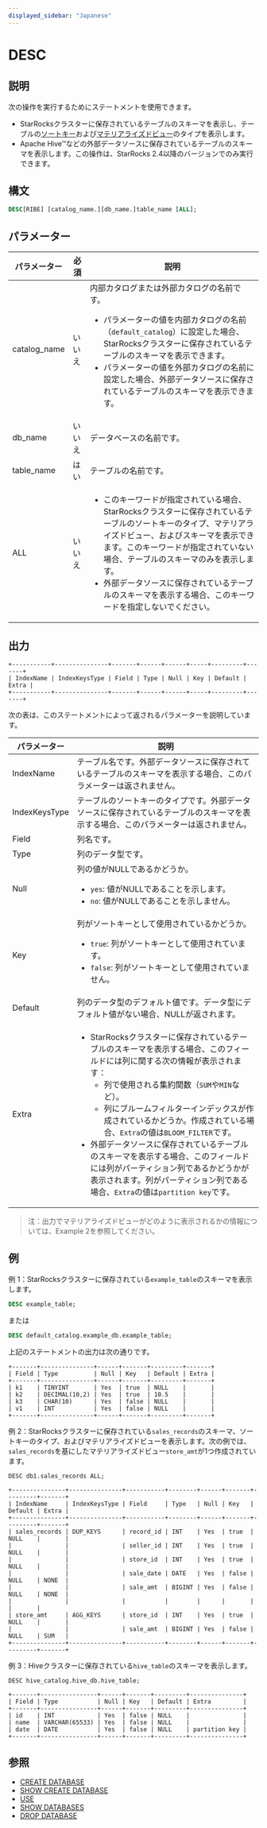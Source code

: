 ```yaml
---
displayed_sidebar: "Japanese"
---
```


# DESC

## 説明

次の操作を実行するためにステートメントを使用できます。

- StarRocksクラスターに保存されているテーブルのスキーマを表示し、テーブルの[ソートキー](../../../table_design/Sort_key.md)および[マテリアライズドビュー](../../../using_starrocks/Materialized_view.md)のタイプを表示します。
- Apache Hive™などの外部データソースに保存されているテーブルのスキーマを表示します。この操作は、StarRocks 2.4以降のバージョンでのみ実行できます。

## 構文

```SQL
DESC[RIBE] [catalog_name.][db_name.]table_name [ALL];
```

## パラメーター

| **パラメーター** | **必須** | **説明**                                              |
| ----------------- | -------- | ------------------------------------------------------ |
| catalog_name      | いいえ   | 内部カタログまたは外部カタログの名前です。<ul><li>パラメーターの値を内部カタログの名前（`default_catalog`）に設定した場合、StarRocksクラスターに保存されているテーブルのスキーマを表示できます。</li><li>パラメーターの値を外部カタログの名前に設定した場合、外部データソースに保存されているテーブルのスキーマを表示できます。</li></ul> |
| db_name           | いいえ   | データベースの名前です。                                 |
| table_name        | はい     | テーブルの名前です。                                    |
| ALL               | いいえ   | <ul><li>このキーワードが指定されている場合、StarRocksクラスターに保存されているテーブルのソートキーのタイプ、マテリアライズドビュー、およびスキーマを表示できます。このキーワードが指定されていない場合、テーブルのスキーマのみを表示します。</li><li>外部データソースに保存されているテーブルのスキーマを表示する場合、このキーワードを指定しないでください。</li></ul> |

## 出力

```Plain
+-----------+---------------+-------+------+------+-----+---------+-------+
| IndexName | IndexKeysType | Field | Type | Null | Key | Default | Extra |
+-----------+---------------+-------+------+------+-----+---------+-------+
```

次の表は、このステートメントによって返されるパラメーターを説明しています。

| **パラメーター** | **説明**                                              |
| ----------------- | ------------------------------------------------------ |
| IndexName         | テーブル名です。外部データソースに保存されているテーブルのスキーマを表示する場合、このパラメーターは返されません。 |
| IndexKeysType     | テーブルのソートキーのタイプです。外部データソースに保存されているテーブルのスキーマを表示する場合、このパラメーターは返されません。 |
| Field             | 列名です。                                              |
| Type              | 列のデータ型です。                                      |
| Null              | 列の値がNULLであるかどうか。<ul><li>`yes`: 値がNULLであることを示します。</li><li>`no`: 値がNULLであることを示しません。</li></ul>|
| Key               | 列がソートキーとして使用されているかどうか。<ul><li>`true`: 列がソートキーとして使用されています。</li><li>`false`: 列がソートキーとして使用されていません。</li></ul>|
| Default           | 列のデータ型のデフォルト値です。データ型にデフォルト値がない場合、NULLが返されます。 |
| Extra             | <ul><li>StarRocksクラスターに保存されているテーブルのスキーマを表示する場合、このフィールドには列に関する次の情報が表示されます：<ul><li>列で使用される集約関数（`SUM`や`MIN`など）。</li><li>列にブルームフィルターインデックスが作成されているかどうか。作成されている場合、`Extra`の値は`BLOOM_FILTER`です。</li></ul></li><li>外部データソースに保存されているテーブルのスキーマを表示する場合、このフィールドには列がパーティション列であるかどうかが表示されます。列がパーティション列である場合、`Extra`の値は`partition key`です。</li></ul>|

> 注：出力でマテリアライズドビューがどのように表示されるかの情報については、Example 2を参照してください。

## 例

例 1：StarRocksクラスターに保存されている`example_table`のスキーマを表示します。

```SQL
DESC example_table;
```

または

```SQL
DESC default_catalog.example_db.example_table;
```

上記のステートメントの出力は次の通りです。

```Plain
+-------+---------------+------+-------+---------+-------+
| Field | Type          | Null | Key   | Default | Extra |
+-------+---------------+------+-------+---------+-------+
| k1    | TINYINT       | Yes  | true  | NULL    |       |
| k2    | DECIMAL(10,2) | Yes  | true  | 10.5    |       |
| k3    | CHAR(10)      | Yes  | false | NULL    |       |
| v1    | INT           | Yes  | false | NULL    |       |
+-------+---------------+------+-------+---------+-------+
```

例 2：StarRocksクラスターに保存されている`sales_records`のスキーマ、ソートキーのタイプ、およびマテリアライズドビューを表示します。次の例では、`sales_records`を基にしたマテリアライズドビュー`store_amt`が1つ作成されています。

```Plain
DESC db1.sales_records ALL;

+---------------+---------------+-----------+--------+------+-------+---------+-------+
| IndexName     | IndexKeysType | Field     | Type   | Null | Key   | Default | Extra |
+---------------+---------------+-----------+--------+------+-------+---------+-------+
| sales_records | DUP_KEYS      | record_id | INT    | Yes  | true  | NULL    |       |
|               |               | seller_id | INT    | Yes  | true  | NULL    |       |
|               |               | store_id  | INT    | Yes  | true  | NULL    |       |
|               |               | sale_date | DATE   | Yes  | false | NULL    | NONE  |
|               |               | sale_amt  | BIGINT | Yes  | false | NULL    | NONE  |
|               |               |           |        |      |       |         |       |
| store_amt     | AGG_KEYS      | store_id  | INT    | Yes  | true  | NULL    |       |
|               |               | sale_amt  | BIGINT | Yes  | false | NULL    | SUM   |
+---------------+---------------+-----------+--------+------+-------+---------+-------+
```

例 3：Hiveクラスターに保存されている`hive_table`のスキーマを表示します。

```Plain
DESC hive_catalog.hive_db.hive_table;

+-------+----------------+------+-------+---------+---------------+ 
| Field | Type           | Null | Key   | Default | Extra         | 
+-------+----------------+------+-------+---------+---------------+ 
| id    | INT            | Yes  | false | NULL    |               | 
| name  | VARCHAR(65533) | Yes  | false | NULL    |               | 
| date  | DATE           | Yes  | false | NULL    | partition key | 
+-------+----------------+------+-------+---------+---------------+
```

## 参照

- [CREATE DATABASE](../data-definition/CREATE_DATABASE.md)
- [SHOW CREATE DATABASE](../data-manipulation/SHOW_CREATE_DATABASE.md)
- [USE](../data-definition/USE.md)
- [SHOW DATABASES](../data-manipulation/SHOW_DATABASES.md)
- [DROP DATABASE](../data-definition/DROP_DATABASE.md)